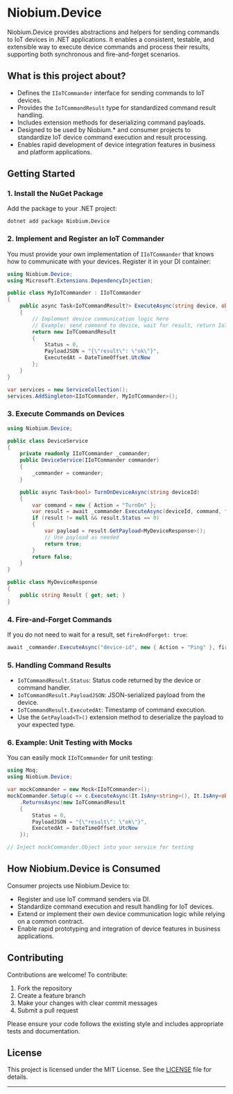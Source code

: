 # Niobium.Device

Niobium.Device provides abstractions and helpers for sending commands to IoT devices in .NET applications. It enables a consistent, testable, and extensible way to execute device commands and process their results, supporting both synchronous and fire-and-forget scenarios.

## What is this project about?

- Defines the `IIoTCommander` interface for sending commands to IoT devices.
- Provides the `IoTCommandResult` type for standardized command result handling.
- Includes extension methods for deserializing command payloads.
- Designed to be used by Niobium.* and consumer projects to standardize IoT device command execution and result processing.
- Enables rapid development of device integration features in business and platform applications.

## Getting Started

### 1. Install the NuGet Package

Add the package to your .NET project:

```
dotnet add package Niobium.Device
```

### 2. Implement and Register an IoT Commander

You must provide your own implementation of `IIoTCommander` that knows how to communicate with your devices. Register it in your DI container:

```csharp
using Niobium.Device;
using Microsoft.Extensions.DependencyInjection;

public class MyIoTCommander : IIoTCommander
{
    public async Task<IoTCommandResult?> ExecuteAsync(string device, object command, bool fireAndForget = true)
    {
        // Implement device communication logic here
        // Example: send command to device, wait for result, return IoTCommandResult
        return new IoTCommandResult
        {
            Status = 0,
            PayloadJSON = "{\"result\": \"ok\"}",
            ExecutedAt = DateTimeOffset.UtcNow
        };
    }
}

var services = new ServiceCollection();
services.AddSingleton<IIoTCommander, MyIoTCommander>();
```

### 3. Execute Commands on Devices

```csharp
using Niobium.Device;

public class DeviceService
{
    private readonly IIoTCommander _commander;
    public DeviceService(IIoTCommander commander)
    {
        _commander = commander;
    }

    public async Task<bool> TurnOnDeviceAsync(string deviceId)
    {
        var command = new { Action = "TurnOn" };
        var result = await _commander.ExecuteAsync(deviceId, command, fireAndForget: false);
        if (result != null && result.Status == 0)
        {
            var payload = result.GetPayload<MyDeviceResponse>();
            // Use payload as needed
            return true;
        }
        return false;
    }
}

public class MyDeviceResponse
{
    public string Result { get; set; }
}
```

### 4. Fire-and-Forget Commands

If you do not need to wait for a result, set `fireAndForget: true`:

```csharp
await _commander.ExecuteAsync("device-id", new { Action = "Ping" }, fireAndForget: true);
```

### 5. Handling Command Results

- `IoTCommandResult.Status`: Status code returned by the device or command handler.
- `IoTCommandResult.PayloadJSON`: JSON-serialized payload from the device.
- `IoTCommandResult.ExecutedAt`: Timestamp of command execution.
- Use the `GetPayload<T>()` extension method to deserialize the payload to your expected type.

### 6. Example: Unit Testing with Mocks

You can easily mock `IIoTCommander` for unit testing:

```csharp
using Moq;
using Niobium.Device;

var mockCommander = new Mock<IIoTCommander>();
mockCommander.Setup(c => c.ExecuteAsync(It.IsAny<string>(), It.IsAny<object>(), false))
    .ReturnsAsync(new IoTCommandResult
    {
        Status = 0,
        PayloadJSON = "{\"result\": \"ok\"}",
        ExecutedAt = DateTimeOffset.UtcNow
    });

// Inject mockCommander.Object into your service for testing
```

## How Niobium.Device is Consumed

Consumer projects use Niobium.Device to:

- Register and use IoT command senders via DI.
- Standardize command execution and result handling for IoT devices.
- Extend or implement their own device communication logic while relying on a common contract.
- Enable rapid prototyping and integration of device features in business applications.

## Contributing

Contributions are welcome! To contribute:

1. Fork the repository
2. Create a feature branch
3. Make your changes with clear commit messages
4. Submit a pull request

Please ensure your code follows the existing style and includes appropriate tests and documentation.

## License

This project is licensed under the MIT License. See the [LICENSE](LICENSE) file for details.

---
